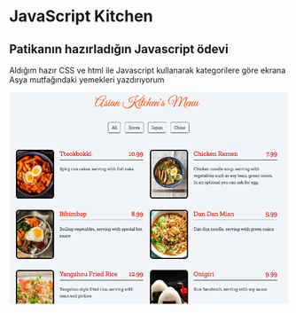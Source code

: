 # JavaScript Kitchen

## Patikanın hazırladığın Javascript ödevi

Aldığım hazır CSS ve html ile Javascript kullanarak kategorilere göre ekrana Asya mutfağındaki yemekleri yazdırıyorum

![JavaScript Kitchen](https://raw.githubusercontent.com/CilginSinek/HTML-Patika/master/JavaScriptKitchen/ss.png)
